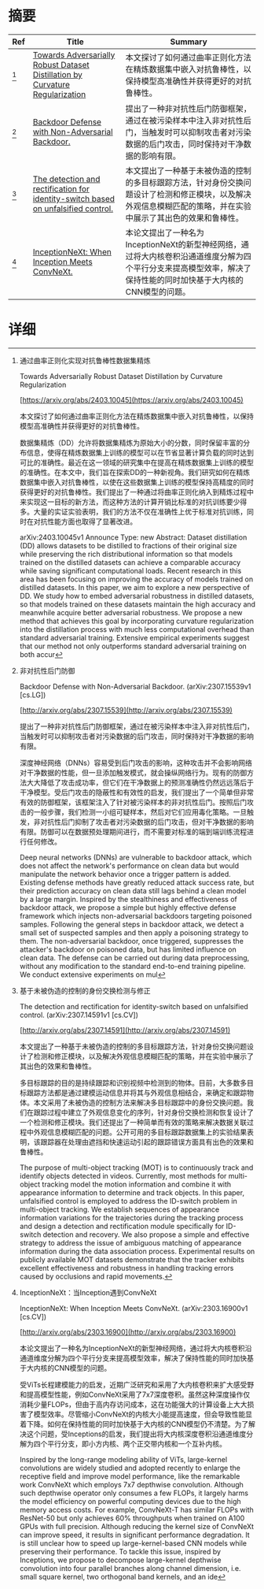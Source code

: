 # 摘要

| Ref | Title | Summary |
| --- | --- | --- |
| [^1] | [Towards Adversarially Robust Dataset Distillation by Curvature Regularization](https://arxiv.org/abs/2403.10045) | 本文探讨了如何通过曲率正则化方法在精炼数据集中嵌入对抗鲁棒性，以保持模型高准确性并获得更好的对抗鲁棒性。 |
| [^2] | [Backdoor Defense with Non-Adversarial Backdoor.](http://arxiv.org/abs/2307.15539) | 提出了一种非对抗性后门防御框架，通过在被污染样本中注入非对抗性后门，当触发时可以抑制攻击者对污染数据的后门攻击，同时保持对干净数据的影响有限。 |
| [^3] | [The detection and rectification for identity-switch based on unfalsified control.](http://arxiv.org/abs/2307.14591) | 本文提出了一种基于未被伪造的控制的多目标跟踪方法，针对身份交换问题设计了检测和修正模块，以及解决外观信息模糊匹配的策略，并在实验中展示了其出色的效果和鲁棒性。 |
| [^4] | [InceptionNeXt: When Inception Meets ConvNeXt.](http://arxiv.org/abs/2303.16900) | 本论文提出了一种名为InceptionNeXt的新型神经网络，通过将大内核卷积沿通道维度分解为四个平行分支来提高模型效率，解决了保持性能的同时加快基于大内核的CNN模型的问题。 |

# 详细

[^1]: 通过曲率正则化实现对抗鲁棒性数据集精炼

    Towards Adversarially Robust Dataset Distillation by Curvature Regularization

    [https://arxiv.org/abs/2403.10045](https://arxiv.org/abs/2403.10045)

    本文探讨了如何通过曲率正则化方法在精炼数据集中嵌入对抗鲁棒性，以保持模型高准确性并获得更好的对抗鲁棒性。

    

    数据集精炼（DD）允许将数据集精炼为原始大小的分数，同时保留丰富的分布信息，使得在精炼数据集上训练的模型可以在节省显著计算负载的同时达到可比的准确性。最近在这一领域的研究集中在提高在精炼数据集上训练的模型的准确性。在本文中，我们旨在探索DD的一种新视角。我们研究如何在精炼数据集中嵌入对抗鲁棒性，以使在这些数据集上训练的模型保持高精度的同时获得更好的对抗鲁棒性。我们提出了一种通过将曲率正则化纳入到精炼过程中来实现这一目标的新方法，而这种方法的计算开销比标准的对抗训练要少得多。大量的实证实验表明，我们的方法不仅在准确性上优于标准对抗训练，同时在对抗性能方面也取得了显著改进。

    arXiv:2403.10045v1 Announce Type: new  Abstract: Dataset distillation (DD) allows datasets to be distilled to fractions of their original size while preserving the rich distributional information so that models trained on the distilled datasets can achieve a comparable accuracy while saving significant computational loads. Recent research in this area has been focusing on improving the accuracy of models trained on distilled datasets. In this paper, we aim to explore a new perspective of DD. We study how to embed adversarial robustness in distilled datasets, so that models trained on these datasets maintain the high accuracy and meanwhile acquire better adversarial robustness. We propose a new method that achieves this goal by incorporating curvature regularization into the distillation process with much less computational overhead than standard adversarial training. Extensive empirical experiments suggest that our method not only outperforms standard adversarial training on both accur
    
[^2]: 非对抗性后门防御

    Backdoor Defense with Non-Adversarial Backdoor. (arXiv:2307.15539v1 [cs.LG])

    [http://arxiv.org/abs/2307.15539](http://arxiv.org/abs/2307.15539)

    提出了一种非对抗性后门防御框架，通过在被污染样本中注入非对抗性后门，当触发时可以抑制攻击者对污染数据的后门攻击，同时保持对干净数据的影响有限。

    

    深度神经网络（DNNs）容易受到后门攻击的影响，这种攻击并不会影响网络对干净数据的性能，但一旦添加触发模式，就会操纵网络行为。现有的防御方法大大降低了攻击成功率，但它们在干净数据上的预测准确性仍然远远落后于干净模型。受后门攻击的隐蔽性和有效性的启发，我们提出了一个简单但非常有效的防御框架，该框架注入了针对被污染样本的非对抗性后门。按照后门攻击的一般步骤，我们检测一小组可疑样本，然后对它们应用毒化策略。一旦触发，非对抗性后门抑制了攻击者对污染数据的后门攻击，但对干净数据的影响有限。防御可以在数据预处理期间进行，而不需要对标准的端到端训练流程进行任何修改。

    Deep neural networks (DNNs) are vulnerable to backdoor attack, which does not affect the network's performance on clean data but would manipulate the network behavior once a trigger pattern is added. Existing defense methods have greatly reduced attack success rate, but their prediction accuracy on clean data still lags behind a clean model by a large margin. Inspired by the stealthiness and effectiveness of backdoor attack, we propose a simple but highly effective defense framework which injects non-adversarial backdoors targeting poisoned samples. Following the general steps in backdoor attack, we detect a small set of suspected samples and then apply a poisoning strategy to them. The non-adversarial backdoor, once triggered, suppresses the attacker's backdoor on poisoned data, but has limited influence on clean data. The defense can be carried out during data preprocessing, without any modification to the standard end-to-end training pipeline. We conduct extensive experiments on mul
    
[^3]: 基于未被伪造的控制的身份交换检测与修正

    The detection and rectification for identity-switch based on unfalsified control. (arXiv:2307.14591v1 [cs.CV])

    [http://arxiv.org/abs/2307.14591](http://arxiv.org/abs/2307.14591)

    本文提出了一种基于未被伪造的控制的多目标跟踪方法，针对身份交换问题设计了检测和修正模块，以及解决外观信息模糊匹配的策略，并在实验中展示了其出色的效果和鲁棒性。

    

    多目标跟踪的目的是持续跟踪和识别视频中检测到的物体。目前，大多数多目标跟踪方法都是通过建模运动信息并将其与外观信息相结合，来确定和跟踪物体。本文采用了未被伪造的控制方法来解决多目标跟踪中的身份交换问题。我们在跟踪过程中建立了外观信息变化的序列，针对身份交换检测和恢复设计了一个检测和修正模块。我们还提出了一种简单而有效的策略来解决数据关联过程中外观信息模糊匹配的问题。公开可用的多目标跟踪数据集上的实验结果表明，该跟踪器在处理由遮挡和快速运动引起的跟踪错误方面具有出色的效果和鲁棒性。

    The purpose of multi-object tracking (MOT) is to continuously track and identify objects detected in videos. Currently, most methods for multi-object tracking model the motion information and combine it with appearance information to determine and track objects. In this paper, unfalsified control is employed to address the ID-switch problem in multi-object tracking. We establish sequences of appearance information variations for the trajectories during the tracking process and design a detection and rectification module specifically for ID-switch detection and recovery. We also propose a simple and effective strategy to address the issue of ambiguous matching of appearance information during the data association process. Experimental results on publicly available MOT datasets demonstrate that the tracker exhibits excellent effectiveness and robustness in handling tracking errors caused by occlusions and rapid movements.
    
[^4]: InceptionNeXt：当Inception遇到ConvNeXt

    InceptionNeXt: When Inception Meets ConvNeXt. (arXiv:2303.16900v1 [cs.CV])

    [http://arxiv.org/abs/2303.16900](http://arxiv.org/abs/2303.16900)

    本论文提出了一种名为InceptionNeXt的新型神经网络，通过将大内核卷积沿通道维度分解为四个平行分支来提高模型效率，解决了保持性能的同时加快基于大内核的CNN模型的问题。

    

    受ViTs长程建模能力的启发，近期广泛研究和采用了大内核卷积来扩大感受野和提高模型性能，例如ConvNeXt采用了7x7深度卷积。虽然这种深度操作仅消耗少量FLOPs，但由于高内存访问成本，这在功能强大的计算设备上大大损害了模型效率。尽管缩小ConvNeXt的内核大小能提高速度，但会导致性能显着下降。如何在保持性能的同时加快基于大内核的CNN模型仍不清楚。为了解决这个问题，受Inceptions的启发，我们提出将大内核深度卷积沿通道维度分解为四个平行分支，即小方内核、两个正交带内核和一个互补内核。

    Inspired by the long-range modeling ability of ViTs, large-kernel convolutions are widely studied and adopted recently to enlarge the receptive field and improve model performance, like the remarkable work ConvNeXt which employs 7x7 depthwise convolution. Although such depthwise operator only consumes a few FLOPs, it largely harms the model efficiency on powerful computing devices due to the high memory access costs. For example, ConvNeXt-T has similar FLOPs with ResNet-50 but only achieves 60% throughputs when trained on A100 GPUs with full precision. Although reducing the kernel size of ConvNeXt can improve speed, it results in significant performance degradation. It is still unclear how to speed up large-kernel-based CNN models while preserving their performance. To tackle this issue, inspired by Inceptions, we propose to decompose large-kernel depthwise convolution into four parallel branches along channel dimension, i.e. small square kernel, two orthogonal band kernels, and an ide
    

